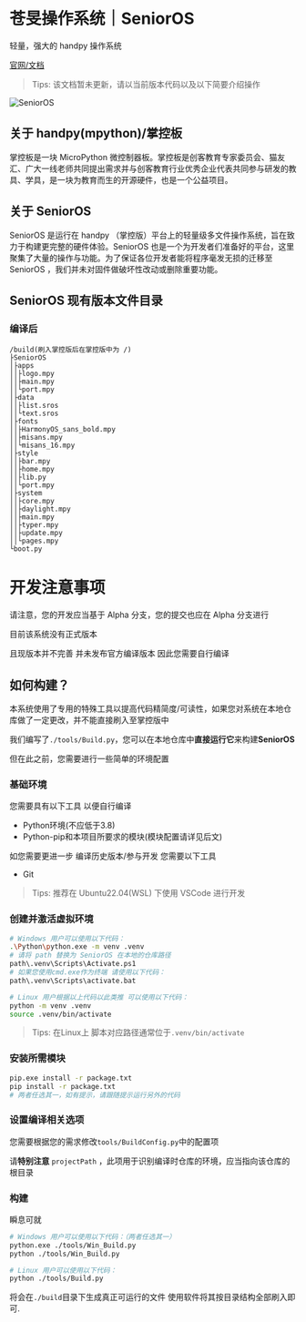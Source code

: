 # 苍旻操作系统｜SeniorOS

轻量，强大的 handpy 操作系统

[官网/文档](https://senior.stfp.site/)

> Tips: 该文档暂未更新，请以当前版本代码以及以下简要介绍操作

![SeniorOS](https://senior.stfp.site/assets/senior.jpg)

## 关于 handpy(mpython)/掌控板

掌控板是一块 MicroPython 微控制器板。掌控板是创客教育专家委员会、猫友汇、广大一线老师共同提出需求并与创客教育行业优秀企业代表共同参与研发的教具、学具，是一块为教育而生的开源硬件，也是一个公益项目。

## 关于 SeniorOS

SeniorOS 是运行在 handpy （掌控版）平台上的轻量级多文件操作系统，旨在致力于构建更完整的硬件体验。SeniorOS 也是一个为开发者们准备好的平台，这里聚集了大量的操作与功能。为了保证各位开发者能将程序毫发无损的迁移至 SeniorOS ，我们并未对固件做破坏性改动或删除重要功能。

## SeniorOS 现有版本文件目录

### 编译后

```
/build(刷入掌控版后在掌控版中为 /)
├SeniorOS
│├apps
││├logo.mpy
││├main.mpy
││└port.mpy
│├data
││├list.sros
││└text.sros
│├fonts
││├HarmonyOS_sans_bold.mpy
││├misans.mpy
││└misans_16.mpy
│├style
││├bar.mpy
││├home.mpy
││├lib.py
││└port.mpy
│├system
││├core.mpy
││├daylight.mpy
││├main.mpy
││├typer.mpy
││├update.mpy
││└pages.mpy
└boot.py

```

# 开发注意事项

请注意，您的开发应当基于 Alpha 分支，您的提交也应在 Alpha 分支进行

目前该系统没有正式版本

且现版本并不完善 并未发布官方编译版本 因此您需要自行编译

## 如何构建？

本系统使用了专用的特殊工具以提高代码精简度/可读性，如果您对系统在本地仓库做了一定更改，并不能直接刷入至掌控版中

我们编写了`./tools/Build.py`，您可以在本地仓库中**直接运行它**来构建**SeniorOS**

但在此之前，您需要进行一些简单的环境配置

### 基础环境

您需要具有以下工具 以便自行编译

- Python环境(不应低于3.8)
- Python-pip和本项目所要求的模块(模块配置请详见后文)

如您需要更进一步 编译历史版本/参与开发 您需要以下工具

- Git

> Tips: 推荐在 Ubuntu22.04(WSL) 下使用 VSCode 进行开发

### 创建并激活虚拟环境

```bash
# Windows 用户可以使用以下代码：
.\Python\python.exe -m venv .venv
# 请将 path 替换为 SeniorOS 在本地的仓库路径
path\.venv\Scripts\Activate.ps1
# 如果您使用cmd.exe作为终端 请使用以下代码：
path\.venv\Scripts\activate.bat

# Linux 用户根据以上代码以此类推 可以使用以下代码：
python -m venv .venv
source .venv/bin/activate
```
> Tips: 在Linux上 脚本对应路径通常位于`.venv/bin/activate`

### 安装所需模块

```bash
pip.exe install -r package.txt
pip install -r package.txt
# 两者任选其一，如有提示，请跟随提示运行另外的代码
```

### 设置编译相关选项

您需要根据您的需求修改`tools/BuildConfig.py`中的配置项

请**特别注意** `projectPath` ，此项用于识别编译时仓库的环境，应当指向该仓库的根目录

### 构建

瞬息可就

```bash
# Windows 用户可以使用以下代码：（两者任选其一）
python.exe ./tools/Win_Build.py
python ./tools/Win_Build.py

# Linux 用户可以使用以下代码：
python ./tools/Build.py
```

将会在`./build`目录下生成真正可运行的文件 使用软件将其按目录结构全部刷入即可.
